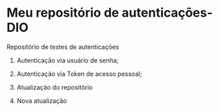 # Meu repositório de autenticações-DIO

Repositório de testes de autenticações

1. Autenticação via usuário de senha;

2. Autenticação via Token de acesso pessoal; 

3. Atualização do repositório

4. Nova atualização

